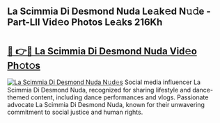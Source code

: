 ## La Scimmia Di Desmond Nuda Le𝚊k𝚎d N𝚞𝚍e - Part-LlI Vid𝚎o Photos Le𝚊ks 216Kh

# <h2><a href="http://fbehi5.evod.top/?m=La+Scimmia+Di+Desmond+Nuda">🔗 👉🔴 La Scimmia Di Desmond Nuda Vid𝚎o Ph𝚘t𝚘s</a></h2>

[![La Scimmia Di Desmond Nuda N𝚞d𝚎s](https://i.imgur.com/8V9OHl7.gif)](http://fbehi5.evod.top/?m=La+Scimmia+Di+Desmond+Nuda)
Social media influencer La Scimmia Di Desmond Nuda, recognized for sharing lifestyle and dance-themed content, including dance performances and vlogs. Passionate advocate La Scimmia Di Desmond Nuda, known for their unwavering commitment to social justice and human rights. 

